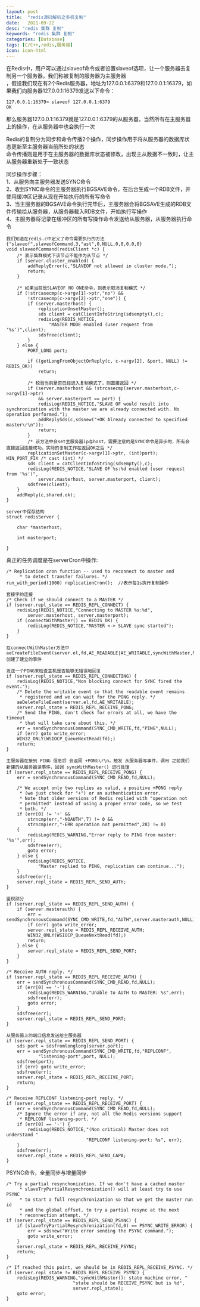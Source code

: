 ```yaml
---
layout: post
title:  "redis源码解析之多机复制"
date:   2021-09-22
desc: "redis 集群 复制"
keywords: "redis 集群 复制"
categories: [Database]
tags: [C/C++,redis,服务端]
icon: icon-html
---
```


在Redis中，用户可以通过slaveof命令或者设置slaveof选项，让一个服务器去复制另一个服务器，我们称被复制的服务器为主服务器<br/>
，假设我们现在有2个Redis服务器，地址为127.0.0.1:6379和127.0.0.1:16379，如果我们向服务器127.0.0.1:16379发送以下命令：
    
    127.0.0.1:16379> slaveof 127.0.0.1:6379
    OK

那么服务器127.0.0.1:16379就是127.0.0.1:6379的从服务器，当然所有在主服务器上的操作，在从服务器中也会执行一次<br/>

Redis的复制分为同步和命令传播2个操作，同步操作用于将从服务器的数据库状态更新至主服务器当前所处的状态<br/>
命令传播则是用于在主服务器的数据库状态被修改，出现主从数据不一致时，让主从服务器重新处于一致状态<br/>

同步操作步骤：<br/>
1、从服务向主服务器发送SYNC命令<br/>
2、收到SYNC命令的主服务器执行BGSAVE命令，在后台生成一个RDB文件，并使用缓冲区记录从现在开始执行的所有写命令<br/>
3、当主服务器的BGSAVE命令执行完毕后，主服务器会将BGSAVE生成的RDB文件传输给从服务器，从服务器载入RDB文件，开始执行写操作<br/>
4、主服务器将记录在缓冲区的所有写操作命令发送给从服务器，从服务器执行命令<br/>
   
    我们知道在redis.c中定义了命令需要执行的方法{"slaveof",slaveofCommand,3,"ast",0,NULL,0,0,0,0,0}
    void slaveofCommand(redisClient *c) {
        /* 表示集群模式下该节点不能作为从节点 */
        if (server.cluster_enabled) {
            addReplyError(c,"SLAVEOF not allowed in cluster mode.");
            return;
        }
    
        /* 如果当前是SLAVEOF NO ONE命令，则表示取消复制模式 */
        if (!strcasecmp(c->argv[1]->ptr,"no") &&
            !strcasecmp(c->argv[2]->ptr,"one")) {
            if (server.masterhost) {
                replicationUnsetMaster();
                sds client = catClientInfoString(sdsempty(),c);
                redisLog(REDIS_NOTICE,
                    "MASTER MODE enabled (user request from '%s')",client);
                sdsfree(client);
            }
        } else {
            PORT_LONG port;
    
            if ((getLongFromObjectOrReply(c, c->argv[2], &port, NULL) != REDIS_OK))
                return;
    
            /* 校验当前是否已经进入复制模式了，则直接返回 */
            if (server.masterhost && !strcasecmp(server.masterhost,c->argv[1]->ptr)
                && server.masterport == port) {
                redisLog(REDIS_NOTICE,"SLAVE OF would result into synchronization with the master we are already connected with. No operation performed.");
                addReplySds(c,sdsnew("+OK Already connected to specified master\r\n"));
                return;
            }
            /* 该方法中会set主服务器ip与host，需要注意的是SYNC命令是异步的，所有会直接返回连接成功，实际的复制工作在返回OK之后 */
            replicationSetMaster(c->argv[1]->ptr, (int)port);                       WIN_PORT_FIX /* cast (int) */
            sds client = catClientInfoString(sdsempty(),c);
            redisLog(REDIS_NOTICE,"SLAVE OF %s:%d enabled (user request from '%s')",
                server.masterhost, server.masterport, client);
            sdsfree(client);
        }
        addReply(c,shared.ok);
    }
    
    server中保存结构
    struct redisServer {
    
        char *masterhost;
        
        int masterport;
    
    }   
    
    
    
真正的任务调度是在serverCron中操作:<br/>

    /* Replication cron function -- used to reconnect to master and
         * to detect transfer failures. */
    run_with_period(1000) replicationCron();  //表示每1s执行复制操作   
    
    套接字的连接
    /* Check if we should connect to a MASTER */
    if (server.repl_state == REDIS_REPL_CONNECT) {
        redisLog(REDIS_NOTICE,"Connecting to MASTER %s:%d",
            server.masterhost, server.masterport);
        if (connectWithMaster() == REDIS_OK) {
            redisLog(REDIS_NOTICE,"MASTER <-> SLAVE sync started");
        }
    }
    
    在connectWithMaster方法中aeCreateFileEvent(server.el,fd,AE_READABLE|AE_WRITABLE,syncWithMaster,NULL)创建了建立的事件
    
    发送一个PING来检查主机是否能够无错误地回复 
    if (server.repl_state == REDIS_REPL_CONNECTING) {
        redisLog(REDIS_NOTICE,"Non blocking connect for SYNC fired the event.");
        /* Delete the writable event so that the readable event remains
         * registered and we can wait for the PONG reply. */
        aeDeleteFileEvent(server.el,fd,AE_WRITABLE);
        server.repl_state = REDIS_REPL_RECEIVE_PONG;
        /* Send the PING, don't check for errors at all, we have the timeout
         * that will take care about this. */
        err = sendSynchronousCommand(SYNC_CMD_WRITE,fd,"PING",NULL);
        if (err) goto write_error;
        WIN32_ONLY(WSIOCP_QueueNextRead(fd);)
        return;
    }

    主服务器在接到 PING 信息后 会返回 +PONG\r\n，触发 从服务器写事件，调用 之前我们新建的从服务器读事件，回调 syncWithMaster() 进行处理
    if (server.repl_state == REDIS_REPL_RECEIVE_PONG) {
        err = sendSynchronousCommand(SYNC_CMD_READ,fd,NULL);

        /* We accept only two replies as valid, a positive +PONG reply
         * (we just check for "+") or an authentication error.
         * Note that older versions of Redis replied with "operation not
         * permitted" instead of using a proper error code, so we test
         * both. */
        if (err[0] != '+' &&
            strncmp(err,"-NOAUTH",7) != 0 &&
            strncmp(err,"-ERR operation not permitted",28) != 0)
        {
            redisLog(REDIS_WARNING,"Error reply to PING from master: '%s'",err);
            sdsfree(err);
            goto error;
        } else {
            redisLog(REDIS_NOTICE,
                "Master replied to PING, replication can continue...");
        }
        sdsfree(err);
        server.repl_state = REDIS_REPL_SEND_AUTH;
    }

    鉴权部分
    if (server.repl_state == REDIS_REPL_SEND_AUTH) {
        if (server.masterauth) {
            err = sendSynchronousCommand(SYNC_CMD_WRITE,fd,"AUTH",server.masterauth,NULL);
            if (err) goto write_error;
            server.repl_state = REDIS_REPL_RECEIVE_AUTH;
            WIN32_ONLY(WSIOCP_QueueNextRead(fd);)
            return;
        } else {
            server.repl_state = REDIS_REPL_SEND_PORT;
        }
    }

    /* Receive AUTH reply. */
    if (server.repl_state == REDIS_REPL_RECEIVE_AUTH) {
        err = sendSynchronousCommand(SYNC_CMD_READ,fd,NULL);
        if (err[0] == '-') {
            redisLog(REDIS_WARNING,"Unable to AUTH to MASTER: %s",err);
            sdsfree(err);
            goto error;
        }
        sdsfree(err);
        server.repl_state = REDIS_REPL_SEND_PORT;
    }
    
    从服务器上的端口信息发送给主服务器
    if (server.repl_state == REDIS_REPL_SEND_PORT) {
        sds port = sdsfromlonglong(server.port);
        err = sendSynchronousCommand(SYNC_CMD_WRITE,fd,"REPLCONF",
                "listening-port",port, NULL);
        sdsfree(port);
        if (err) goto write_error;
        sdsfree(err);
        server.repl_state = REDIS_REPL_RECEIVE_PORT;
        return;
    }

    /* Receive REPLCONF listening-port reply. */
    if (server.repl_state == REDIS_REPL_RECEIVE_PORT) {
        err = sendSynchronousCommand(SYNC_CMD_READ,fd,NULL);
        /* Ignore the error if any, not all the Redis versions support
         * REPLCONF listening-port. */
        if (err[0] == '-') {
            redisLog(REDIS_NOTICE,"(Non critical) Master does not understand "
                                  "REPLCONF listening-port: %s", err);
        }
        sdsfree(err);
        server.repl_state = REDIS_REPL_SEND_CAPA;
    }
   
PSYNC命令，全量同步与增量同步<br/>

    /* Try a partial resynchonization. If we don't have a cached master
         * slaveTryPartialResynchronization() will at least try to use PSYNC
         * to start a full resynchronization so that we get the master run id
         * and the global offset, to try a partial resync at the next
         * reconnection attempt. */
    if (server.repl_state == REDIS_REPL_SEND_PSYNC) {
        if (slaveTryPartialResynchronization(fd,0) == PSYNC_WRITE_ERROR) {
            err = sdsnew("Write error sending the PSYNC command.");
            goto write_error;
        }
        server.repl_state = REDIS_REPL_RECEIVE_PSYNC;
        return;
    }

    /* If reached this point, we should be in REDIS_REPL_RECEIVE_PSYNC. */
    if (server.repl_state != REDIS_REPL_RECEIVE_PSYNC) {
        redisLog(REDIS_WARNING,"syncWithMaster(): state machine error, "
                             "state should be RECEIVE_PSYNC but is %d",
                             server.repl_state);
        goto error;
    }     